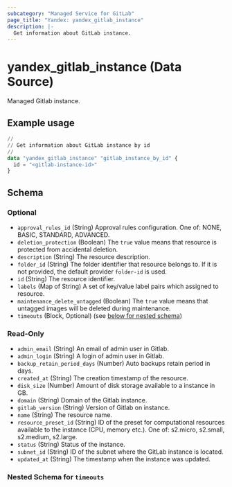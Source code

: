 ```yaml
---
subcategory: "Managed Service for GitLab"
page_title: "Yandex: yandex_gitlab_instance"
description: |-
  Get information about GitLab instance.
---
```


# yandex_gitlab_instance (Data Source)

Managed Gitlab instance.

## Example usage

```terraform
//
// Get information about GitLab instance by id
//
data "yandex_gitlab_instance" "gitlab_instance_by_id" {
  id = "<gitlab-instance-id>"
}
```

<!-- schema generated by tfplugindocs -->
## Schema

### Optional

- `approval_rules_id` (String) Approval rules configuration. One of: NONE, BASIC, STANDARD, ADVANCED.
- `deletion_protection` (Boolean) The `true` value means that resource is protected from accidental deletion.
- `description` (String) The resource description.
- `folder_id` (String) The folder identifier that resource belongs to. If it is not provided, the default provider `folder-id` is used.
- `id` (String) The resource identifier.
- `labels` (Map of String) A set of key/value label pairs which assigned to resource.
- `maintenance_delete_untagged` (Boolean) The `true` value means that untagged images will be deleted during maintenance.
- `timeouts` (Block, Optional) (see [below for nested schema](#nestedblock--timeouts))

### Read-Only

- `admin_email` (String) An email of admin user in Gitlab.
- `admin_login` (String) A login of admin user in Gitlab.
- `backup_retain_period_days` (Number) Auto backups retain period in days.
- `created_at` (String) The creation timestamp of the resource.
- `disk_size` (Number) Amount of disk storage available to a instance in GB.
- `domain` (String) Domain of the Gitlab instance.
- `gitlab_version` (String) Version of Gitlab on instance.
- `name` (String) The resource name.
- `resource_preset_id` (String) ID of the preset for computational resources available to the instance (CPU, memory etc.). One of: s2.micro, s2.small, s2.medium, s2.large.
- `status` (String) Status of the instance.
- `subnet_id` (String) ID of the subnet where the GitLab instance is located.
- `updated_at` (String) The timestamp when the instance was updated.

<a id="nestedblock--timeouts"></a>
### Nested Schema for `timeouts`
